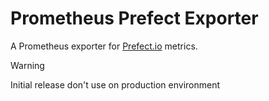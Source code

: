 # Prometheus Prefect Exporter

A Prometheus exporter for [Prefect.io](https://www.prefect.io/) metrics.

> [!WARNING]
> Initial release don't use on production environment
